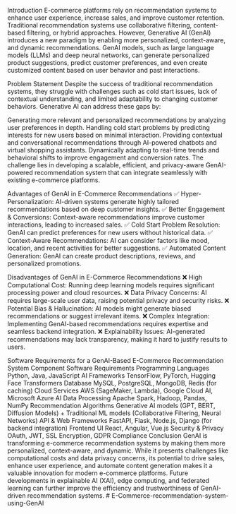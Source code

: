 Introduction
E-commerce platforms rely on recommendation systems to enhance user experience, increase sales, and improve customer retention. Traditional recommendation systems use collaborative filtering, content-based filtering, or hybrid approaches. However, Generative AI (GenAI) introduces a new paradigm by enabling more personalized, context-aware, and dynamic recommendations. GenAI models, such as large language models (LLMs) and deep neural networks, can generate personalized product suggestions, predict customer preferences, and even create customized content based on user behavior and past interactions.

Problem Statement
Despite the success of traditional recommendation systems, they struggle with challenges such as cold start issues, lack of contextual understanding, and limited adaptability to changing customer behaviors. Generative AI can address these gaps by:

Generating more relevant and personalized recommendations by analyzing user preferences in depth.
Handling cold start problems by predicting interests for new users based on minimal interaction.
Providing contextual and conversational recommendations through AI-powered chatbots and virtual shopping assistants.
Dynamically adapting to real-time trends and behavioral shifts to improve engagement and conversion rates.
The challenge lies in developing a scalable, efficient, and privacy-aware GenAI-powered recommendation system that can integrate seamlessly with existing e-commerce platforms.

Advantages of GenAI in E-Commerce Recommendations
✅ Hyper-Personalization: AI-driven systems generate highly tailored recommendations based on deep customer insights.
✅ Better Engagement & Conversions: Context-aware recommendations improve customer interactions, leading to increased sales.
✅ Cold Start Problem Resolution: GenAI can predict preferences for new users without historical data.
✅ Context-Aware Recommendations: AI can consider factors like mood, location, and recent activities for better suggestions.
✅ Automated Content Generation: GenAI can create product descriptions, reviews, and personalized promotions.

Disadvantages of GenAI in E-Commerce Recommendations
❌ High Computational Cost: Running deep learning models requires significant processing power and cloud resources.
❌ Data Privacy Concerns: AI requires large-scale user data, raising potential privacy and security risks.
❌ Potential Bias & Hallucination: AI models might generate biased recommendations or suggest irrelevant items.
❌ Complex Integration: Implementing GenAI-based recommendations requires expertise and seamless backend integration.
❌ Explainability Issues: AI-generated recommendations may lack transparency, making it hard to justify results to users.

Software Requirements for a GenAI-Based E-Commerce Recommendation System
Component	Software Requirements
Programming Languages	Python, Java, JavaScript
AI Frameworks	TensorFlow, PyTorch, Hugging Face Transformers
Database	MySQL, PostgreSQL, MongoDB, Redis (for caching)
Cloud Services	AWS (SageMaker, Lambda), Google Cloud AI, Microsoft Azure AI
Data Processing	Apache Spark, Hadoop, Pandas, NumPy
Recommendation Algorithms	Generative AI models (GPT, BERT, Diffusion Models) + Traditional ML models (Collaborative Filtering, Neural Networks)
API & Web Frameworks	FastAPI, Flask, Node.js, Django (for backend integration)
Frontend UI	React, Angular, Vue.js
Security & Privacy	OAuth, JWT, SSL Encryption, GDPR Compliance
Conclusion
GenAI is transforming e-commerce recommendation systems by making them more personalized, context-aware, and dynamic. While it presents challenges like computational costs and data privacy concerns, its potential to drive sales, enhance user experience, and automate content generation makes it a valuable innovation for modern e-commerce platforms. Future developments in explainable AI (XAI), edge computing, and federated learning can further improve the efficiency and trustworthiness of GenAI-driven recommendation systems. # E-Commerce-recommendation-system-using-GenAI
